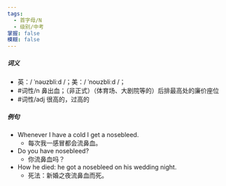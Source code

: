 ```yaml
---
tags:
  - 首字母/N
  - 级别/中考
掌握: false
模糊: false
---
```

##### 词义
- 英：/ ˈnəʊzbliːd /；美：/ ˈnoʊzbliːd /；
- #词性/n 鼻出血；（非正式）（体育场、大剧院等的）后排最高处的廉价座位
- #词性/adj 很高的，过高的
##### 例句
- Whenever I have a cold I get a nosebleed.
	- 每次我一感冒都会流鼻血。
- Do you have nosebleed?
	- 你流鼻血吗？
- How he died: he got a nosebleed on his wedding night.
	- 死法：新婚之夜流鼻血而死。
